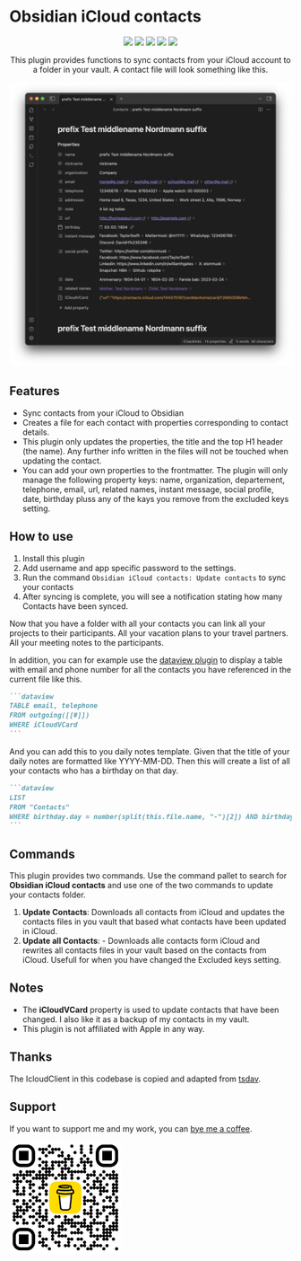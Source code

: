 # Obsidian iCloud contacts

<p align="center">
	<img src="https://img.shields.io/github/manifest-json/v/Trulsaa/obsidian-icloud-contacts?color=blue">
    <img src="https://img.shields.io/github/release-date/Trulsaa/obsidian-icloud-contacts">
	<img src="https://img.shields.io/github/license/Trulsaa/obsidian-icloud-contacts">
	<img src="https://img.shields.io/github/downloads/Trulsaa/obsidian-icloud-contacts/total">
	<img src="https://img.shields.io/github/issues/Trulsaa/obsidian-icloud-contacts">
</p>

<p align="center">
This plugin provides functions to sync contacts from your iCloud account to a folder in your vault. A contact file will look something like this.
</p>

![Example contact file](images/example_contact_file.png)

## Features

-   Sync contacts from your iCloud to Obsidian
-   Creates a file for each contact with properties corresponding to contact details.
-   This plugin only updates the properties, the title and the top H1 header (the name). Any further info written in the files will not be touched when updating the contact.
-   You can add your own properties to the frontmatter. The plugin will only manage the following property keys: name, organization, departement, telephone, email, url, related names, instant message, social profile, date, birthday pluss any of the kays you remove from the excluded keys setting.

## How to use

1. Install this plugin
2. Add username and app specific password to the settings.
3. Run the command `Obsidian iCloud contacts: Update contacts` to sync your contacts
4. After syncing is complete, you will see a notification stating how many Contacts have been synced.

Now that you have a folder with all your contacts you can link all your projects to their participants. All your vacation plans to your travel partners. All your meeting notes to the participants.

In addition, you can for example use the [dataview plugin](https://blacksmithgu.github.io/obsidian-dataview/) to display a table with email and phone number for all the contacts you have referenced in the current file like this.

````markdown
```dataview
TABLE email, telephone
FROM outgoing([[#]])
WHERE iCloudVCard
```
````

And you can add this to you daily notes template. Given that the title of your daily notes are formatted like YYYY-MM-DD. Then this will create a list of all your contacts who has a birthday on that day.

````markdown
```dataview
LIST
FROM "Contacts"
WHERE birthday.day = number(split(this.file.name, "-")[2]) AND birthday.month = number(split(this.file.name, "-")[1])
```
````

## Commands

This plugin provides two commands. Use the command pallet to search for **Obsidian iCloud contacts** and use one of the two commands to update your contacts folder.

1. **Update Contacts**: Downloads all contacts from iCloud and updates the contacts files in you vault that based what contacts have been updated in iCloud.
2. **Update all Contacts**: - Downloads alle contacts form iCloud and rewrites all contacts files in your vault based on the contacts from iCloud. Usefull for when you have changed the Excluded keys setting.

## Notes

-   The **iCloudVCard** property is used to update contacts that have been changed. I also like it as a backup of my contacts in my vault.
-   This plugin is not affiliated with Apple in any way.

## Thanks

The IcloudClient in this codebase is copied and adapted from [tsdav](https://github.com/natelindev/tsdav).

## Support

If you want to support me and my work, you can [bye me a coffee](https://www.buymeacoffee.com/truls).

<img src="images/bmc_qr.png" alt="drawing" width="200"/>
